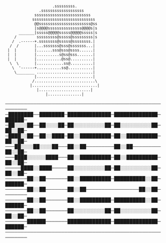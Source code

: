                          .sssssssss.
                   .sssssssssssssssssss
                 sssssssssssssssssssssssss
                ssssssssssssssssssssssssssss
                 @@sssssssssssssssssssssss@ss
                 |s@@@@sssssssssssssss@@@@s|s
          _______|sssss@@@@@sssss@@@@@sssss|s
        /         sssssssss@sssss@sssssssss|s
       /  .------+.ssssssss@sssss@ssssssss.|
      /  /       |...sssssss@sss@sssssss...|
     |  |        |.......sss@sss@ssss......|
     |  |        |..........s@ss@sss.......|
     |  |        |...........@ss@..........|
      \  \       |............ss@..........|
       \  '------+...........ss@...........|
        \________ .........................|
                 |.........................|
                /...........................\
               |.............................|
                  |.......................|
                      |...............|


─────────────────────────────────────────────────────────
─████████──████████─██████████████─██████████████─██████─
─██░░░░██──██░░░░██─██░░░░░░░░░░██─██░░░░░░░░░░██─██░░██─
─████░░██──██░░████─██░░██████████─██░░██████████─██░░██─
───██░░░░██░░░░██───██░░██─────────██░░██─────────██░░██─
───████░░░░░░████───██░░██████████─██░░██████████─██░░██─
─────████░░████─────██░░░░░░░░░░██─██░░░░░░░░░░██─██░░██─
───────██░░██───────██░░██████████─██████████░░██─██████─
───────██░░██───────██░░██─────────────────██░░██────────
───────██░░██───────██░░██████████─██████████░░██─██████─
───────██░░██───────██░░░░░░░░░░██─██░░░░░░░░░░██─██░░██─
───────██████───────██████████████─██████████████─██████─
─────────────────────────────────────────────────────────
